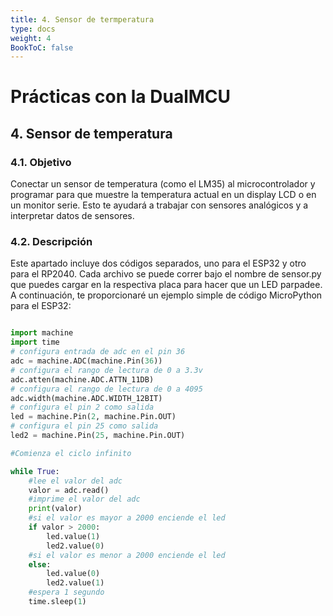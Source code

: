 ```yaml
---
title: 4. Sensor de termperatura
type: docs
weight: 4
BookToC: false
---
```


# Prácticas con la DualMCU

## 4. Sensor de temperatura
### 4.1. Objetivo
Conectar un sensor de temperatura (como el LM35) al microcontrolador y
programar para que muestre la temperatura actual en un display LCD o en un monitor serie. Esto te
ayudará a trabajar con sensores analógicos y a interpretar datos de sensores.

### 4.2. Descripción

Este apartado incluye dos códigos separados, uno para el ESP32 y otro para el RP2040. Cada archivo se puede correr bajo el nombre de sensor.py que puedes cargar en la respectiva placa para hacer que un LED parpadee. A continuación, te proporcionaré un ejemplo simple de código MicroPython para el ESP32:

```python

import machine
import time
# configura entrada de adc en el pin 36
adc = machine.ADC(machine.Pin(36))
# configura el rango de lectura de 0 a 3.3v
adc.atten(machine.ADC.ATTN_11DB)
# configura el rango de lectura de 0 a 4095
adc.width(machine.ADC.WIDTH_12BIT)
# configura el pin 2 como salida
led = machine.Pin(2, machine.Pin.OUT)
# configura el pin 25 como salida
led2 = machine.Pin(25, machine.Pin.OUT)

#Comienza el ciclo infinito

while True:
    #lee el valor del adc
    valor = adc.read()
    #imprime el valor del adc
    print(valor)
    #si el valor es mayor a 2000 enciende el led
    if valor > 2000:
        led.value(1)
        led2.value(0)
    #si el valor es menor a 2000 enciende el led
    else:
        led.value(0)
        led2.value(1)               
    #espera 1 segundo       
    time.sleep(1)

```
